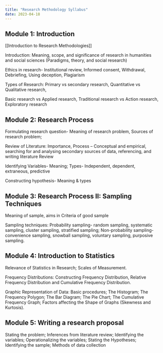 ```yaml
---
title: "Research Methodology Syllabus"
date: 2023-04-18
---
```


## Module 1: Introduction 

[[Introduction to Research Methodologies]]

Introduction: Meaning, scope, and significance of research in humanities and social sciences (Paradigms, theory, and social research)

Ethics in research- Institutional review, Informed consent, Withdrawal, Debriefing, Using deception, Plagiarism

Types of Research: Primary vs secondary research, Quantitative vs Qualitative research, 

Basic research vs Applied research, Traditional research vs Action research, Exploratory research

## Module 2: Research Process

Formulating research question- Meaning of research problem, Sources of research problem;

Review of Literature: Importance, Process – Conceptual and empirical, searching for and analysing secondary sources of data, referencing, and writing literature Review

Identifying Variables- Meaning; Types- Independent, dependent, extraneous, predictive

Constructing hypothesis- Meaning & types
 
## Module 3: Research Process II: Sampling Techniques 

Meaning of sample, aims in Criteria of good sample

Sampling techniques: 
Probability sampling- random sampling, 
systematic sampling, cluster sampling, 
stratified sampling; 
Non-probability sampling- convenience sampling, snowball sampling, voluntary sampling, purposive sampling.

## Module 4: Introduction to Statistics

Relevance of Statistics in Research; Scales of Measurement. 

Frequency Distributions: Constructing Frequency Distribution, Relative Frequency Distribution and Cumulative Frequency Distribution. 

Graphic Representation of Data: Basic procedures; The Histogram; The Frequency Polygon; The Bar Diagram; The Pie Chart; The Cumulative Frequency Graph; Factors affecting the Shape of Graphs (Skewness and Kurtosis).

## Module 5: Writing a research proposal

Stating the problem; 
Inferences from literature review; 
Identifying the variables; 
Operationalizing the variables; 
Stating the Hypotheses; 
Identifying the sample; 
Methods of data collection